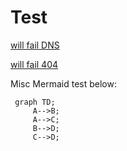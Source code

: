 # Test

 [will fail DNS](https://shouldfailtolookup.com/)
 
 [will fail 404](https://owasp.org/www-community/fail)
 
 Misc Mermaid test below:
 
 ```mermaid
  graph TD;
      A-->B;
      A-->C;
      B-->D;
      C-->D;
```
